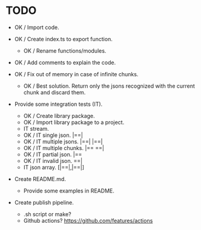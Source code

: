 # TODO

- OK / Import code.
- OK / Create index.ts to export function.
  - OK / Rename functions/modules.
- OK / Add comments to explain the code.
- OK / Fix out of memory in case of infinite chunks.
  - OK / Best solution. Return only the jsons recognized with the current chunk and discard them.

- Provide some integration tests (IT).
  - OK / Create library package.
  - OK / Import library package to a project.
  - IT stream.
  - OK / IT single json. |==|
  - OK / IT multiple jsons. |==| |==|
  - OK / IT multiple chunks. |== ==|
  - OK / IT partial json. |==
  - OK / IT invalid json. ==|
  - IT json array. [|==|,|==|]
- Create README.md.
  - Provide some examples in README.
- Create publish pipeline.
  - .sh script or make?
  - Github actions?
    https://github.com/features/actions
